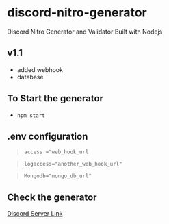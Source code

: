 # discord-nitro-generator
Discord Nitro Generator and Validator Built with Nodejs

## v1.1

- added webhook
- database

## To Start the generator
- `npm start`

## .env configuration

>`access ="web_hook_url`

>`logaccess="another_web_hook_url"`

>`Mongodb="mongo_db_url"`

## Check the generator
[Discord Server Link](https://discord.gg/YXeJErmPZs)
